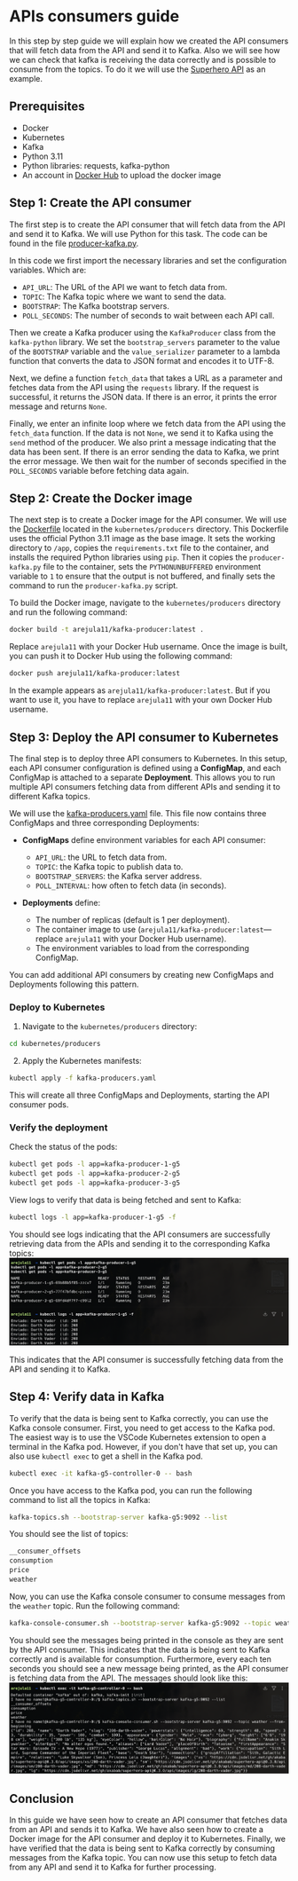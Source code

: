 # APIs consumers guide

In this step by step guide we will explain how we created the API consumers that will fetch data from the API and send it to Kafka. Also we will see how we can check that kafka is receiving the data correctly and is possible to consume from the topics. To do it we will use the [Superhero API](https://superheroapi.com/) as an example. 

## Prerequisites
- Docker
- Kubernetes
- Kafka
- Python 3.11
- Python libraries: requests, kafka-python
- An account in [Docker Hub](https://hub.docker.com/) to upload the docker image

## Step 1: Create the API consumer
The first step is to create the API consumer that will fetch data from the API and send it to Kafka. We will use Python for this task. The code can be found in the file [producer-kafka.py](/kubernetes/producers/producer-kafka.py).

In this code we first import the necessary libraries and set the configuration variables. Which are:
- `API_URL`: The URL of the API we want to fetch data from.
- `TOPIC`: The Kafka topic where we want to send the data.
- `BOOTSTRAP`: The Kafka bootstrap servers.
- `POLL_SECONDS`: The number of seconds to wait between each API call.

Then we create a Kafka producer using the `KafkaProducer` class from the `kafka-python` library. We set the `bootstrap_servers` parameter to the value of the `BOOTSTRAP` variable and the `value_serializer` parameter to a lambda function that converts the data to JSON format and encodes it to UTF-8.

Next, we define a function `fetch_data` that takes a URL as a parameter and fetches data from the API using the `requests` library. If the request is successful, it returns the JSON data. If there is an error, it prints the error message and returns `None`.

Finally, we enter an infinite loop where we fetch data from the API using the `fetch_data` function. If the data is not `None`, we send it to Kafka using the `send` method of the producer. We also print a message indicating that the data has been sent. If there is an error sending the data to Kafka, we print the error message. We then wait for the number of seconds specified in the `POLL_SECONDS` variable before fetching data again.

## Step 2: Create the Docker image
The next step is to create a Docker image for the API consumer. We will use the [Dockerfile](/kubernetes/producers/Dockerfile) located in the `kubernetes/producers` directory. This Dockerfile uses the official Python 3.11 image as the base image. It sets the working directory to `/app`, copies the `requirements.txt` file to the container, and installs the required Python libraries using `pip`. Then it copies the `producer-kafka.py` file to the container, sets the `PYTHONUNBUFFERED` environment variable to `1` to ensure that the output is not buffered, and finally sets the command to run the `producer-kafka.py` script.

To build the Docker image, navigate to the `kubernetes/producers` directory and run the following command:

```bash
docker build -t arejula11/kafka-producer:latest .
```
Replace `arejula11` with your Docker Hub username.
Once the image is built, you can push it to Docker Hub using the following command:

```bash
docker push arejula11/kafka-producer:latest
```
In the example appears as `arejula11/kafka-producer:latest`. But if you want to use it, you have to replace `arejula11` with your own Docker Hub username.

## Step 3: Deploy the API consumer to Kubernetes

The final step is to deploy three API consumers to Kubernetes. In this setup, each API consumer configuration is defined using a **ConfigMap**, and each ConfigMap is attached to a separate **Deployment**. This allows you to run multiple API consumers fetching data from different APIs and sending it to different Kafka topics.

We will use the [kafka-producers.yaml](/kubernetes/producers/kafka-producers.yaml) file. This file now contains three ConfigMaps and three corresponding Deployments:

* **ConfigMaps** define environment variables for each API consumer:

  * `API_URL`: the URL to fetch data from.
  * `TOPIC`: the Kafka topic to publish data to.
  * `BOOTSTRAP_SERVERS`: the Kafka server address.
  * `POLL_INTERVAL`: how often to fetch data (in seconds).

* **Deployments** define:

  * The number of replicas (default is 1 per deployment).
  * The container image to use (`arejula11/kafka-producer:latest`—replace `arejula11` with your Docker Hub username).
  * The environment variables to load from the corresponding ConfigMap.


You can add additional API consumers by creating new ConfigMaps and Deployments following this pattern.

### Deploy to Kubernetes

1. Navigate to the `kubernetes/producers` directory:

```bash
cd kubernetes/producers
```

2. Apply the Kubernetes manifests:

```bash
kubectl apply -f kafka-producers.yaml
```

This will create all three ConfigMaps and Deployments, starting the API consumer pods.

### Verify the deployment

Check the status of the pods:

```bash
kubectl get pods -l app=kafka-producer-1-g5
kubectl get pods -l app=kafka-producer-2-g5
kubectl get pods -l app=kafka-producer-3-g5
```

View logs to verify that data is being fetched and sent to Kafka:

```bash
kubectl logs -l app=kafka-producer-1-g5 -f
```

You should see logs indicating that the API consumers are successfully retrieving data from the APIs and sending it to the corresponding Kafka topics:
![kafka-producer-logs](./assets/kafka-producer-logs-sending.png)

This indicates that the API consumer is successfully fetching data from the API and sending it to Kafka.

## Step 4: Verify data in Kafka
To verify that the data is being sent to Kafka correctly, you can use the Kafka console consumer. First, you need to get access to the Kafka pod. The easiest way is to use the VSCode Kubernetes extension to open a terminal in the Kafka pod. However, if you don't have that set up, you can also use `kubectl exec` to get a shell in the Kafka pod.

```bash
kubectl exec -it kafka-g5-controller-0 -- bash
```

Once you have access to the Kafka pod, you can run the following command to list all the topics in Kafka:

```bash
kafka-topics.sh --bootstrap-server kafka-g5:9092 --list
``` 
You should see the list of topics:
```bash
__consumer_offsets
consumption
price
weather
```
Now, you can use the Kafka console consumer to consume messages from the `weather` topic. Run the following command:

```bash
kafka-console-consumer.sh --bootstrap-server kafka-g5:9092 --topic weather --from-beginning
```
You should see the messages being printed in the console as they are sent by the API consumer. This indicates that the data is being sent to Kafka correctly and is available for consumption. Furthermore, every each ten seconds you should see a new message being printed, as the API consumer is fetching data from the API. The messages should look like this:
![kafka-consumer-logs](./assets/kafka-consume-test.png)
## Conclusion
In this guide we have seen how to create an API consumer that fetches data from an API and sends it to Kafka. We have also seen how to create a Docker image for the API consumer and deploy it to Kubernetes. Finally, we have verified that the data is being sent to Kafka correctly by consuming messages from the Kafka topic. You can now use this setup to fetch data from any API and send it to Kafka for further processing.
